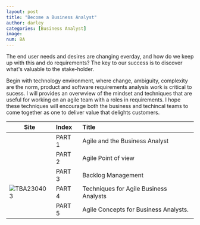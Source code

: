 ```yaml
---
layout: post
title: "Become a Business Analyst"
author: darley
categories: [Business Analyst]
image:
num: BA
---
```

The end user needs and desires are changing everday, and how do we keep up with this and do requirements? The key to our success is to discover what's valuable to the stake-holder.

Begin with technology environment, where change, ambiguity, complexity are the norm, product and software requirements analysis work is critical to sucess. I will provides an overwview of the mindset and techniques that are useful for working on an agile team with a roles in requirements. I hope these techniques will encourage both the business and techincal teams to come together as one to deliver value that delights customers.

| Site                                                | Index  | Title                                  |
| --------------------------------------------------- | :----- | :------------------------------------- |
|                                                     | PART 1 | Agile and the Business Analyst         |
|                                                     | PART 2 | Agile Point of view                    |
| ![]()                                                 | PART 3 | Backlog Management                     |
| ![TBA230403](/Techniques-for-Agile-Business-Analyst/) | PART 4 | Techniques for Agile Business Analysts |
|                                                     | PART 5 | Agile Concepts for Business Analysts.  |
